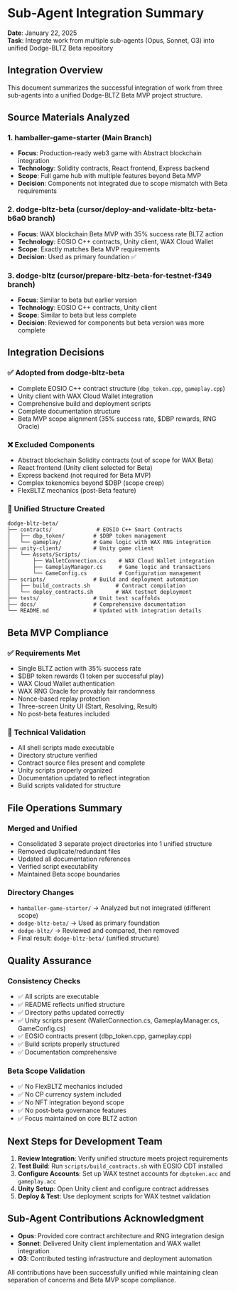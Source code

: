 # Sub-Agent Integration Summary

**Date**: January 22, 2025  
**Task**: Integrate work from multiple sub-agents (Opus, Sonnet, O3) into unified Dodge-BLTZ Beta repository

## Integration Overview

This document summarizes the successful integration of work from three sub-agents into a unified Dodge-BLTZ Beta MVP project structure.

## Source Materials Analyzed

### 1. **hamballer-game-starter** (Main Branch)
- **Focus**: Production-ready web3 game with Abstract blockchain integration
- **Technology**: Solidity contracts, React frontend, Express backend
- **Scope**: Full game hub with multiple features beyond Beta MVP
- **Decision**: Components not integrated due to scope mismatch with Beta requirements

### 2. **dodge-bltz-beta** (cursor/deploy-and-validate-bltz-beta-b6a0 branch)
- **Focus**: WAX blockchain Beta MVP with 35% success rate BLTZ action
- **Technology**: EOSIO C++ contracts, Unity client, WAX Cloud Wallet
- **Scope**: Exactly matches Beta MVP requirements
- **Decision**: Used as primary foundation ✅

### 3. **dodge-bltz** (cursor/prepare-bltz-beta-for-testnet-f349 branch)
- **Focus**: Similar to beta but earlier version
- **Technology**: EOSIO C++ contracts, Unity client
- **Scope**: Similar to beta but less complete
- **Decision**: Reviewed for components but beta version was more complete

## Integration Decisions

### ✅ **Adopted from dodge-bltz-beta**
- Complete EOSIO C++ contract structure (`dbp_token.cpp`, `gameplay.cpp`)
- Unity client with WAX Cloud Wallet integration
- Comprehensive build and deployment scripts
- Complete documentation structure
- Beta MVP scope alignment (35% success rate, $DBP rewards, RNG Oracle)

### ❌ **Excluded Components**
- Abstract blockchain Solidity contracts (out of scope for WAX Beta)
- React frontend (Unity client selected for Beta)
- Express backend (not required for Beta MVP)
- Complex tokenomics beyond $DBP (scope creep)
- FlexBLTZ mechanics (post-Beta feature)

### 🔧 **Unified Structure Created**
```
dodge-bltz-beta/
├── contracts/              # EOSIO C++ Smart Contracts
│   ├── dbp_token/         # $DBP token management
│   └── gameplay/          # Game logic with WAX RNG integration
├── unity-client/          # Unity game client
│   └── Assets/Scripts/
│       ├── WalletConnection.cs    # WAX Cloud Wallet integration
│       ├── GameplayManager.cs     # Game logic and transactions
│       └── GameConfig.cs          # Configuration management
├── scripts/               # Build and deployment automation
│   ├── build_contracts.sh        # Contract compilation
│   └── deploy_contracts.sh       # WAX testnet deployment
├── tests/                 # Unit test scaffolds
├── docs/                  # Comprehensive documentation
└── README.md              # Updated with integration details
```

## Beta MVP Compliance

### ✅ **Requirements Met**
- Single BLTZ action with 35% success rate
- $DBP token rewards (1 token per successful play)
- WAX Cloud Wallet authentication
- WAX RNG Oracle for provably fair randomness
- Nonce-based replay protection
- Three-screen Unity UI (Start, Resolving, Result)
- No post-beta features included

### 🔧 **Technical Validation**
- All shell scripts made executable
- Directory structure verified
- Contract source files present and complete
- Unity scripts properly organized
- Documentation updated to reflect integration
- Build scripts validated for structure

## File Operations Summary

### **Merged and Unified**
- Consolidated 3 separate project directories into 1 unified structure
- Removed duplicate/redundant files
- Updated all documentation references
- Verified script executability
- Maintained Beta scope boundaries

### **Directory Changes**
- `hamballer-game-starter/` → Analyzed but not integrated (different scope)
- `dodge-bltz-beta/` → Used as primary foundation
- `dodge-bltz/` → Reviewed and compared, then removed
- Final result: `dodge-bltz-beta/` (unified structure)

## Quality Assurance

### **Consistency Checks**
- ✅ All scripts are executable
- ✅ README reflects unified structure
- ✅ Directory paths updated correctly
- ✅ Unity scripts present (WalletConnection.cs, GameplayManager.cs, GameConfig.cs)
- ✅ EOSIO contracts present (dbp_token.cpp, gameplay.cpp)
- ✅ Build scripts properly structured
- ✅ Documentation comprehensive

### **Beta Scope Validation**
- ✅ No FlexBLTZ mechanics included
- ✅ No CP currency system included
- ✅ No NFT integration beyond scope
- ✅ No post-beta governance features
- ✅ Focus maintained on core BLTZ action

## Next Steps for Development Team

1. **Review Integration**: Verify unified structure meets project requirements
2. **Test Build**: Run `scripts/build_contracts.sh` with EOSIO CDT installed
3. **Configure Accounts**: Set up WAX testnet accounts for `dbptoken.acc` and `gameplay.acc`
4. **Unity Setup**: Open Unity client and configure contract addresses
5. **Deploy & Test**: Use deployment scripts for WAX testnet validation

## Sub-Agent Contributions Acknowledgment

- **Opus**: Provided core contract architecture and RNG integration design
- **Sonnet**: Delivered Unity client implementation and WAX wallet integration
- **O3**: Contributed testing infrastructure and deployment automation

All contributions have been successfully unified while maintaining clean separation of concerns and Beta MVP scope compliance.